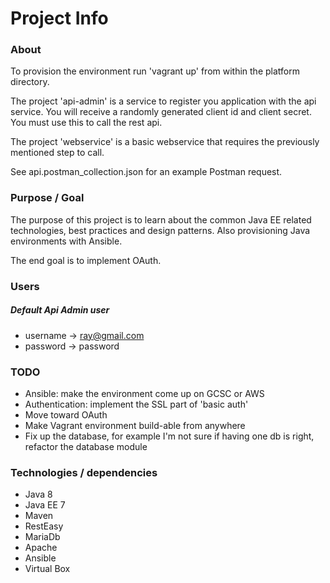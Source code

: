 # Project Info

### About
 
To provision the environment run 'vagrant up' from within the platform directory.

The project 'api-admin' is a service to register you application with the api service. You will receive a randomly generated client id and client secret. You must use this to call the rest api. 
 
The project 'webservice' is a basic webservice that requires the previously mentioned step to call. 

See api.postman_collection.json for an example Postman request.

### Purpose / Goal

The purpose of this project is to learn about the common Java EE related technologies, best practices and design patterns. Also provisioning Java environments with Ansible. 

The end goal is to implement OAuth.


### Users 

##### Default Api Admin user

- username -> ray@gmail.com
- password -> password

 
### TODO

- Ansible: make the environment come up on GCSC or AWS
- Authentication: implement the SSL part of 'basic auth'
- Move toward OAuth
- Make Vagrant environment build-able from anywhere
- Fix up the database, for example I'm not sure if having one db is right, refactor the database module


### Technologies / dependencies 
 
- Java 8
- Java EE 7
- Maven
- RestEasy
- MariaDb
- Apache
- Ansible
- Virtual Box
